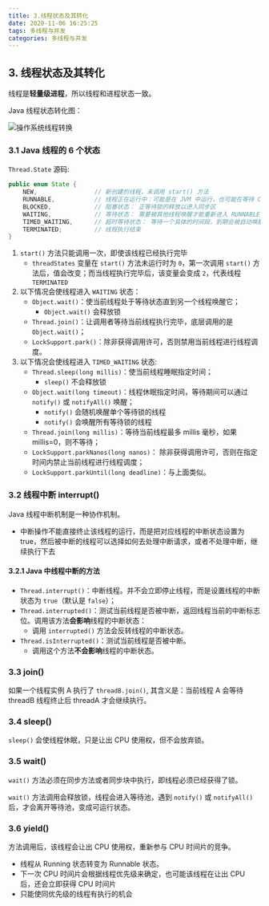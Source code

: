 ```yaml
---
title: 3.线程状态及其转化
date: 2020-11-06 16:25:25
tags: 多线程与并发
categories: 多线程与并发
---
```


## 3. 线程状态及其转化

线程是**轻量级进程**，所以线程和进程状态一致。

Java 线程状态转化图：

![操作系统线程转换](http://note.youdao.com/yws/public/resource/bfce0e3d92cf4516094fe684a07f9b39/xmlnote/4BBD18B6659A407287602480DA734A3C/13717)

### 3.1 Java 线程的 6 个状态

`Thread.State` 源码:

```java
public enum State {
    NEW,                // 新创建的线程，未调用 start() 方法
    RUNNABLE,           // 线程正在运行中：可能是在 JVM 中运行，也可能在等待 CPU 时间片
    BLOCKED,            // 阻塞状态： 正等待锁的释放以进入同步区
    WAITING,            // 等待状态： 需要被其他线程唤醒才能重新进入 RUNNABLE 状态
    TIMED_WAITING,      // 超时等待状态： 等待一个具体的时间段，到期会被自动唤醒
    TERMINATED;         // 线程执行结束
}
```

1. `start()` 方法只能调用一次，即使该线程已经执行完毕
    - `threadStates` 变量在 `start()` 方法未运行时为 `0`，第一次调用 `start()` 方法后，值会改变；而当线程执行完毕后，该变量会变成 `2`，代表线程 `TERMINATED `
2. 以下情况会使线程进入 `WAITING` 状态：
    - `Object.wait()`：使当前线程处于等待状态直到另一个线程唤醒它；
        - `Object.wait()` 会释放锁
    - `Thread.join()`：让调用者等待当前线程执行完毕，底层调用的是 `Object.wait()`；
    - `LockSupport.park()`：除非获得调用许可，否则禁用当前线程进行线程调度。
3. 以下情况会使线程进入 `TIMED_WAITING` 状态:
    - `Thread.sleep(long millis)`：使当前线程睡眠指定时间；
        - `sleep()` 不会释放锁
    - `Object.wait(long timeout)`：线程休眠指定时间，等待期间可以通过 `notify()` 或 `notifyAll()` 唤醒；
        - `notify()` 会随机唤醒单个等待锁的线程
        - `notify()` 会唤醒所有等待锁的线程
    - `Thread.join(long millis)`：等待当前线程最多 millis 毫秒，如果 millis=0，则不等待；
    - `LockSupport.parkNanos(long nanos)`： 除非获得调用许可，否则在指定时间内禁止当前线程进行线程调度；
    - `LockSupport.parkUntil(long deadline)`：与上面类似。

### 3.2 线程中断 interrupt()

Java 线程中断机制是一种协作机制。
- 中断操作不能直接终止该线程的运行，而是把对应线程的中断状态设置为 true，然后被中断的线程可以选择如何去处理中断请求，或者不处理中断，继续执行下去

#### 3.2.1 Java 中线程中断的方法

- `Thread.interrupt()`：中断线程。并不会立即停止线程，而是设置线程的中断状态为 `true`（默认是 `false`）；
- `Thread.interrupted()`：测试当前线程是否被中断，返回线程当前的中断标志位。调用该方法**会影响**线程的中断状态：
    - 调用 `interrupted()` 方法会反转线程的中断状态。
- `Thread.isInterrupted()`：测试当前线程是否被中断。
    - 调用这个方法**不会影响**线程的中断状态。

### 3.3 join()

如果一个线程实例 A 执行了 `threadB.join()`, 其含义是：当前线程 A 会等待 threadB 线程终止后 threadA 才会继续执行。

### 3.4 sleep()

`sleep()` 会使线程休眠，只是让出 CPU 使用权，但不会放弃锁。

### 3.5 wait() 

`wait()` 方法必须在同步方法或者同步块中执行，即线程必须已经获得了锁。

`wait()` 方法调用会释放锁，线程会进入等待池，遇到 `notify()` 或 `notifyAll()` 后，才会离开等待池，变成可运行状态。

### 3.6 yield()

方法调用后，该线程会让出 CPU 使用权，重新参与 CPU 时间片的竞争。
- 线程从 Running 状态转变为 Runnable 状态。
- 下一次 CPU 时间片会根据线程优先级来确定，也可能该线程在让出 CPU 后，还会立即获得 CPU 时间片
- 只能使同优先级的线程有执行的机会







